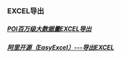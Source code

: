 ### EXCEL导出
##### [POI百万级大数据量EXCEL导出][1]
##### [阿里开源（EasyExcel）---导出EXCEL][2]
[1]: https://blog.csdn.net/qq_35206261/article/details/82844159
[2]: https://blog.csdn.net/qq_35206261/article/details/88579151
